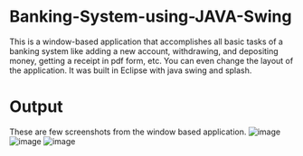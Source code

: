 # Banking-System-using-JAVA-Swing
 This is a window-based application that accomplishes all basic tasks of a banking system like adding a new account, withdrawing, and depositing money, getting a receipt in pdf form, etc. You can even change the layout of the application. It was built in Eclipse with java swing and splash.
 
 # Output
 These are few screenshots from the window based application.
![image](https://user-images.githubusercontent.com/84259402/143532120-a1f33dc7-a7fd-49d9-89a8-5018a4e46cfe.png)
![image](https://user-images.githubusercontent.com/84259402/143532328-0feaa679-d9f3-4efb-9819-613d5205ee2a.png)
![image](https://user-images.githubusercontent.com/84259402/143532384-ef431b83-ad82-4323-93a9-cf35f3f3017d.png)
